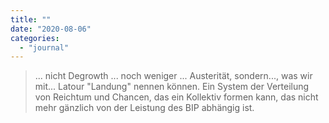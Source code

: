 ```yaml
---
title: ""
date: "2020-08-06"
categories: 
  - "journal"
---
```


> ... nicht Degrowth ... noch weniger ... Austerität, sondern..., was wir mit... Latour "Landung" nennen können. Ein System der Verteilung von Reichtum und Chancen, das ein Kollektiv formen kann, das nicht mehr gänzlich von der Leistung des BIP abhängig ist.
